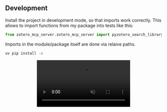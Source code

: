 ## Development

Install the project in development mode, so that imports work correctly.
This allows to import functions from my package into tests like this:
```python
from zotero_mcp_server.zotero_mcp_server import pyzotero_search_library
```
Imports in the module/package itself are done via relaive paths.

```bash
uv pip install -e
```
<div align="center">
<video src="https://github.com/TomasSchweizer/Zotero-MCP-Server/assets/ZoteroMCPServer_example-datalakes.mp4" controls="controls" muted="muted" playsinline="playsinline">
</video>
</div>
